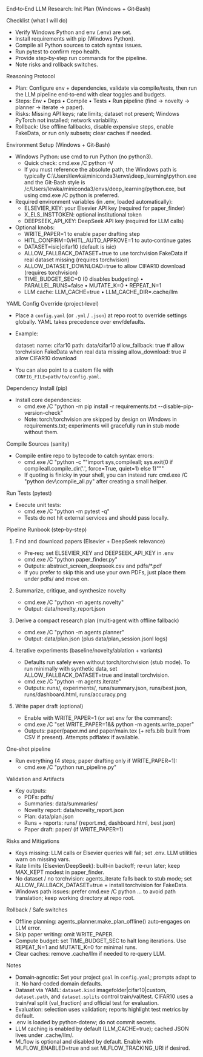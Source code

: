 End‑to‑End LLM Research: Init Plan (Windows + Git‑Bash)

Checklist (what I will do)

- Verify Windows Python and env (.env) are set.
- Install requirements with pip (Windows Python).
- Compile all Python sources to catch syntax issues.
- Run pytest to confirm repo health.
- Provide step‑by‑step run commands for the pipeline.
- Note risks and rollback switches.

Reasoning Protocol

- Plan: Configure env + dependencies, validate via compile/tests, then run the LLM pipeline end‑to‑end with clear toggles and budgets.
- Steps: Env • Deps • Compile • Tests • Run pipeline (find → novelty → planner → iterate → paper).
- Risks: Missing API keys; rate limits; dataset not present; Windows PyTorch not installed; network variability.
- Rollback: Use offline fallbacks, disable expensive steps, enable FakeData, or run only subsets; clear caches if needed.

Environment Setup (Windows + Git‑Bash)

- Windows Python: use cmd to run Python (no python3).
  - Quick check: cmd.exe /C python -V
  - If you must reference the absolute path, the Windows path is typically C:\Users\lewka\miniconda3\envs\deep_learning\python.exe
    and the Git‑Bash style is /c/Users/lewka/miniconda3/envs/deep_learning/python.exe, but using cmd.exe /C python is preferred.
- Required environment variables (in .env, loaded automatically):
  - ELSEVIER_KEY: your Elsevier API key (required for paper_finder)
  - X_ELS_INSTTOKEN: optional institutional token
  - DEEPSEEK_API_KEY: DeepSeek API key (required for LLM calls)
- Optional knobs:
  - WRITE_PAPER=1 to enable paper drafting step
  - HITL_CONFIRM=0/HITL_AUTO_APPROVE=1 to auto‑continue gates
  - DATASET=isic|cifar10 (default is isic)
  - ALLOW_FALLBACK_DATASET=true to use torchvision FakeData if real dataset missing (requires torchvision)
  - ALLOW_DATASET_DOWNLOAD=true to allow CIFAR10 download (requires torchvision)
  - TIME_BUDGET_SEC=0 (0 disables budgeting) • PARALLEL_RUNS=false • MUTATE_K=0 • REPEAT_N=1
  - LLM cache: LLM_CACHE=true • LLM_CACHE_DIR=.cache/llm

YAML Config Override (project‑level)

- Place a `config.yaml` (or `.yml` / `.json`) at repo root to override settings globally. YAML takes precedence over env/defaults.
- Example:
  
  dataset:
    name: cifar10
    path: data/cifar10
    allow_fallback: true     # allow torchvision FakeData when real data missing
    allow_download: true     # allow CIFAR10 download
  
- You can also point to a custom file with `CONFIG_FILE=path/to/config.yaml`.

Dependency Install (pip)

- Install core dependencies:
  - cmd.exe /C "python -m pip install -r requirements.txt --disable-pip-version-check"
  - Note: torch/torchvision are skipped by design on Windows in requirements.txt; experiments will gracefully run in stub mode without them.

Compile Sources (sanity)

- Compile entire repo to bytecode to catch syntax errors:
  - cmd.exe /C "python -c ""import sys,compileall; sys.exit(0 if compileall.compile_dir('.', force=True, quiet=1) else 1)"""
  - If quoting is finicky in your shell, you can instead run: cmd.exe /C "python dev\compile_all.py" after creating a small helper.

Run Tests (pytest)

- Execute unit tests:
  - cmd.exe /C "python -m pytest -q"
  - Tests do not hit external services and should pass locally.

Pipeline Runbook (step‑by‑step)

1) Find and download papers (Elsevier + DeepSeek relevance)
   - Pre‑req: set ELSEVIER_KEY and DEEPSEEK_API_KEY in .env
   - cmd.exe /C "python paper_finder.py"
   - Outputs: abstract_screen_deepseek.csv and pdfs/*.pdf
   - If you prefer to skip this and use your own PDFs, just place them under pdfs/ and move on.

2) Summarize, critique, and synthesize novelty
   - cmd.exe /C "python -m agents.novelty"
   - Output: data/novelty_report.json

3) Derive a compact research plan (multi‑agent with offline fallback)
   - cmd.exe /C "python -m agents.planner"
   - Output: data/plan.json (plus data/plan_session.jsonl logs)

4) Iterative experiments (baseline/novelty/ablation + variants)
   - Defaults run safely even without torch/torchvision (stub mode). To run minimally with synthetic data, set ALLOW_FALLBACK_DATASET=true and install torchvision.
   - cmd.exe /C "python -m agents.iterate"
   - Outputs: runs/, experiments/, runs/summary.json, runs/best.json, runs/dashboard.html, runs/accuracy.png

5) Write paper draft (optional)
   - Enable with WRITE_PAPER=1 (or set env for the command):
   - cmd.exe /C "set WRITE_PAPER=1&& python -m agents.write_paper"
   - Outputs: paper/paper.md and paper/main.tex (+ refs.bib built from CSV if present). Attempts pdflatex if available.

One‑shot pipeline

- Run everything (4 steps; paper drafting only if WRITE_PAPER=1):
  - cmd.exe /C "python run_pipeline.py"

Validation and Artifacts

- Key outputs:
  - PDFs: pdfs/
  - Summaries: data/summaries/
  - Novelty report: data/novelty_report.json
  - Plan: data/plan.json
  - Runs + reports: runs/ (report.md, dashboard.html, best.json)
  - Paper draft: paper/ (if WRITE_PAPER=1)

Risks and Mitigations

- Keys missing: LLM calls or Elsevier queries will fail; set .env. LLM utilities warn on missing vars.
- Rate limits (Elsevier/DeepSeek): built‑in backoff; re‑run later; keep MAX_KEPT modest in paper_finder.
- No dataset / no torchvision: agents_iterate falls back to stub mode; set ALLOW_FALLBACK_DATASET=true + install torchvision for FakeData.
- Windows path issues: prefer cmd.exe /C python … to avoid path translation; keep working directory at repo root.

Rollback / Safe switches

- Offline planning: agents_planner.make_plan_offline() auto‑engages on LLM error.
- Skip paper writing: omit WRITE_PAPER.
- Compute budget: set TIME_BUDGET_SEC to halt long iterations. Use REPEAT_N=1 and MUTATE_K=0 for minimal runs.
- Clear caches: remove .cache/llm if needed to re‑query LLM.

Notes

- Domain‑agnostic: Set your project `goal` in `config.yaml`; prompts adapt to it. No hard‑coded domain defaults.
- Dataset via YAML: `dataset.kind` imagefolder|cifar10|custom, `dataset.path`, and `dataset.splits` control train/val/test. CIFAR10 uses a train/val split (val_fraction) and official test for evaluation.
- Evaluation: selection uses validation; reports highlight test metrics by default.
- .env is loaded by python‑dotenv; do not commit secrets.
- LLM caching is enabled by default (LLM_CACHE=true); cached JSON lives under .cache/llm/.
- MLflow is optional and disabled by default. Enable with MLFLOW_ENABLED=true and set MLFLOW_TRACKING_URI if desired.
